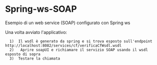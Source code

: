 # Spring-ws-SOAP
Esempio di un web service (SOAP) configurato con Spring ws 

Una volta avviato l'applicativo:

      1)  Il wsdl è generato da spring e si trova esposto sull'endpoint http://localhost:8082/services/cf/verificaCfWsdl.wsdl
      2)   Aprire soapUI e richiamare il servizio SOAP usando il wsdl esposto di sopra
      3)  Testare la chiamata
